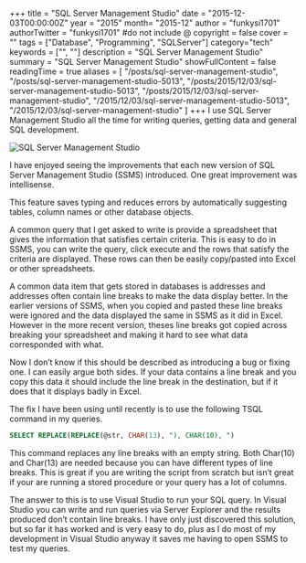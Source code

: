 +++
title = "SQL Server Management Studio"
date = "2015-12-03T00:00:00Z"
year = "2015"
month= "2015-12"
author = "funkysi1701"
authorTwitter = "funkysi1701" #do not include @
copyright = false
cover = ""
tags = ["Database", "Programming", "SQLServer"]
category="tech"
keywords = ["", ""]
description = "SQL Server Management Studio"
summary = "SQL Server Management Studio"
showFullContent = false
readingTime = true
aliases = [
    "/posts/sql-server-management-studio",
    "/posts/sql-server-management-studio-5013",
    "/posts/2015/12/03/sql-server-management-studio-5013",
    "/posts/2015/12/03/sql-server-management-studio",
    "/2015/12/03/sql-server-management-studio-5013",
    "/2015/12/03/sql-server-management-studio"
]
+++
I use SQL Server Management Studio all the time for writing queries, getting data and general SQL development.

![SQL Server Management Studio](https://storageaccountblog9f5d.blob.core.windows.net/blazor/wp-content/uploads/2015/12/sql-server-2012-management-studio-splash-screen.png?resize=529%2C360)

I have enjoyed seeing the improvements that each new version of SQL Server Management Studio (SSMS) introduced. One great improvement was intellisense.

This feature saves typing and reduces errors by automatically suggesting tables, column names or other database objects.

A common query that I get asked to write is provide a spreadsheet that gives the information that satisfies certain criteria. This is easy to do in SSMS, you can write the query, click execute and the rows that satisfy the criteria are displayed. These rows can then be easily copy/pasted into Excel or other spreadsheets.

A common data item that gets stored in databases is addresses and addresses often contain line breaks to make the data display better. In the earlier versions of SSMS, when you copied and pasted these line breaks were ignored and the data displayed the same in SSMS as it did in Excel. However in the more recent version, theses line breaks got copied across breaking your spreadsheet and making it hard to see what data corresponded with what.

Now I don’t know if this should be described as introducing a bug or fixing one. I can easily argue both sides. If your data contains a line break and you copy this data it should include the line break in the destination, but if it does that it displays badly in Excel.

The fix I have been using until recently is to use the following TSQL command in my queries.

```sql
SELECT REPLACE(REPLACE(@str, CHAR(13), "), CHAR(10), ")
```

This command replaces any line breaks with an empty string. Both Char(10) and Char(13) are needed because you can have different types of line breaks. This is great if you are writing the script from scratch but isn’t great if your are running a stored procedure or your query has a lot of columns.

The answer to this is to use Visual Studio to run your SQL query. In Visual Studio you can write and run queries via Server Explorer and the results produced don’t contain line breaks. I have only just discovered this solution, but so far it has worked and is very easy to do, plus as I do most of my development in Visual Studio anyway it saves me having to open SSMS to test my queries.

